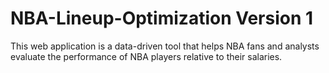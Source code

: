 # NBA-Lineup-Optimization Version 1
This web application is a data-driven tool that helps NBA fans and analysts evaluate the performance of NBA players relative to their salaries.
